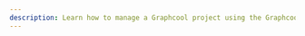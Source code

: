 ```yaml
---
description: Learn how to manage a Graphcool project using the Graphcool CLI. Every command is documented in detail.
---
```

